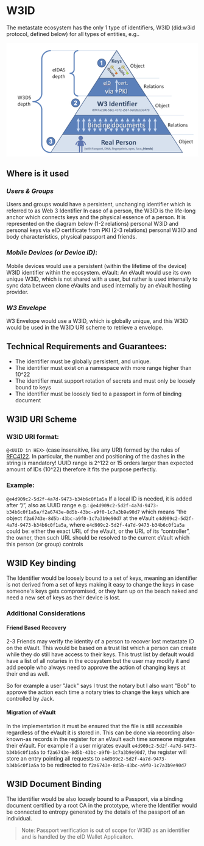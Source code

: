 # W3ID

The metastate ecosystem has the only 1 type of identifiers, W3ID (did:w3id protocol, defined below) for all types of entities, e.g..

![MetaState W3ID Relations](../../images/w3id-relations.png)

## Where is it used

### _Users & Groups_

Users and groups would have a persistent, unchanging identifier which is referred to as Web 3 Identifier
In case of a person, the W3ID is the life-long anchor which connects keys and the physical essence of a person. It is represented on the diagram below
(1-2 relations) personal W3ID and personal keys via eID certificate from PKI
(2-3 relations) personal W3ID and body characteristics, physical passport and friends.

### _Mobile Devices (or Device ID)_:

Mobile devices would use a persistent (within the lifetime of the device) W3ID identifier within the ecosystem.
eVault: An eVault would use its own unique W3ID, which is not shared with a user, but rather is used internally to sync data between clone eVaults and used internally by an eVault hosting provider.

### _W3 Envelope_

W3 Envelope would use a W3ID, which is globally unique, and this W3ID would be used in the W3ID URI scheme to retrieve a envelope.

## Technical Requirements and Guarantees:

- The identifier must be globally persistent, and unique.
- The identifier must exist on a namespace with more range higher than 10^22
- The identifier must support rotation of secrets and must only be loosely bound to keys
- The identifier must be loosely tied to a passport in form of binding document

## W3ID URI Scheme

### W3ID URI format:

`@<UUID in HEX>` (case insensitive, like any URI) formed by the rules of [RFC4122](https://datatracker.ietf.org/doc/html/rfc4122). In particular, the number and positioning of the dashes in the string is mandatory!
UUID range is 2^122 or 15 orders larger than expected amount of IDs (10^22) therefore it fits the purpose perfectly.

### Example:

`@e4d909c2-5d2f-4a7d-9473-b34b6c0f1a5a`
If a local ID is needed, it is added after “/”, also as UUID range e.g.:
`@e4d909c2-5d2f-4a7d-9473-b34b6c0f1a5a/f2a6743e-8d5b-43bc-a9f0-1c7a3b9e90d7`
which means “the object `f2a6743e-8d5b-43bc-a9f0-1c7a3b9e90d7` at the eVault `e4d909c2-5d2f-4a7d-9473-b34b6c0f1a5a`,
where `e4d909c2-5d2f-4a7d-9473-b34b6c0f1a5a` could be:
either the exact URL of the eVault, or
the URL of its “controller”, the owner, then such URL should be resolved to the current eVault which this person (or group) controls

## W3ID Key binding

The Identifier would be loosely bound to a set of keys, meaning an identifier is not derived from a set of keys making it easy to change the keys in case someone's keys gets compromised, or they turn up on the beach naked and need a new set of keys as their device is lost.

### Additional Considerations

#### Friend Based Recovery

2-3 Friends may verify the identity of a person to recover lost metastate ID on the eVault. This would be based on a trust list which a person can create while they do still have access to their keys. This trust list by default would have a list of all notaries in the ecosystem but the user may modify it and add people who always need to approve the action of changing keys at their end as well. 

So for example a user "Jack" says I trust the notary but I also want "Bob" to approve the action each time a notary tries to change the keys which are controlled by Jack.

#### Migration of eVault

In the implementation it must be ensured that the file is still accessible regardless of the eVault it is stored in. This can be done via recording also-known-as records in the register for an eVault each time someone migrates their eVault. For example if a user migrates  evault `e4d909c2-5d2f-4a7d-9473-b34b6c0f1a5a` to `f2a6743e-8d5b-43bc-a9f0-1c7a3b9e90d7`, the register will store an entry pointing all requests to `e4d909c2-5d2f-4a7d-9473-b34b6c0f1a5a` to be redirected to `f2a6743e-8d5b-43bc-a9f0-1c7a3b9e90d7`

## W3ID Document Binding

The identifier would be also loosely bound to a Passport, via a binding document certified by a root CA in the prototype, where the Identifier would be connected to entropy generated by the details of the passport of an individual.

> Note: Passport verification is out of scope for W3ID as an identifier and is handled by the eID Wallet Applicaiton.

